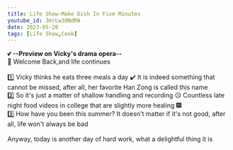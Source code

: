 ```yaml
---
title: Life Show-Make Dish In Five Minutes
youtube_id: 3mrLw3ONdMA
date: 2023-05-20
tags: [Life Show,Cook]
---
```

💕 **--Preview on Vicky's drama opera--**
<br />
🌱 Welcome Back,and life continues
<br />
<br />
1️⃣ Vicky thinks he eats three meals a day ✔️ It is indeed something that cannot be missed, after all, her favorite Han Zong is called this name
<br />
2️⃣ So it's just a matter of shallow handling and recording 😥 Countless late night food videos in college that are slightly more healing 🎆
<br />
3️⃣ How have you been this summer? It doesn't matter if it's not good, after all, life won't always be bad
<br />
<br />
Anyway, today is another day of hard work, what a delightful thing it is